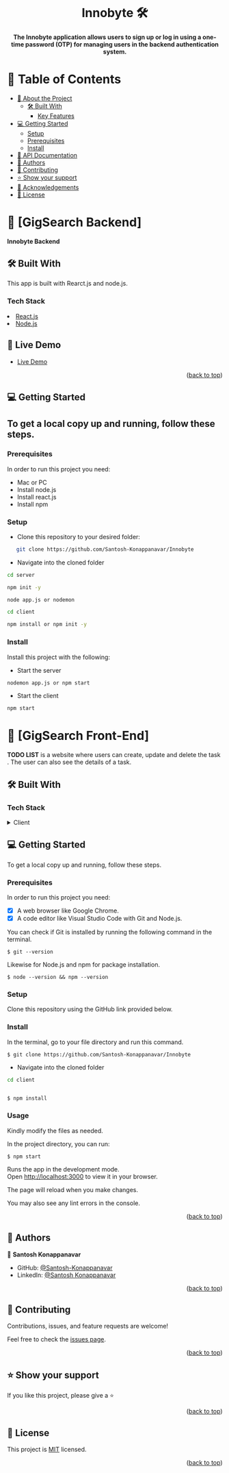 <div align="center">
  <br/>
  <h1><b> Innobyte  🛠️</b></h1>
  <h4>
The Innobyte application allows users to sign up or log in using a one-time password (OTP) for managing users in the backend authentication system.
<a name="readme-top"></a>
</h4>

</div>

<!-- TABLE OF CONTENTS -->

# 📗 Table of Contents

- [📖 About the Project](#about-project)
  - [🛠 Built With](#built-with)
    - [Key Features](#key-features)
- [💻 Getting Started](#getting-started)
  - [Setup](#setup)
  - [Prerequisites](#prerequisites)
  - [Install](#install)
- [:notebook: API Documentation](#api-docs)
- [👥 Authors](#authors)
- [🤝 Contributing](#contributing)
- [⭐️ Show your support](#support)
- [🙏 Acknowledgements](#acknowledgements)
- [📝 License](#license)

<!-- PROJECT DESCRIPTION -->

# 📖 [GigSearch Backend] <a name="about-project"></a> <a name="about-project"></a>

**Innobyte Backend**

## 🛠 Built With <a name="built-with"></a>

This app is built with Rearct.js and node.js.

### Tech Stack <a name="tech-stack"></a>

<li><a href="https://reactjs.org/">React.js</a></li>
<li><a href="https://nodejs.org/">Node.js</a></li>

<!-- Features -->

## 🚀 Live Demo <a name="live-demo"></a>

- [Live Demo]()

<p align="right">(<a href="#readme-top">back to top</a>)</p>


<!-- GETTING STARTED -->

## 💻 Getting Started <a name="getting-started"></a>

## To get a local copy up and running, follow these steps.

### Prerequisites

In order to run this project you need:

- Mac or PC
- Install node.js
- Install react.js
- Install npm

### Setup

- Clone this repository to your desired folder:

```sh
   git clone https://github.com/Santosh-Konappanavar/Innobyte
```

- Navigate into the cloned folder

```sh
cd server

npm init -y

node app.js or nodemon

```

```sh
cd client

npm install or npm init -y

```

### Install

Install this project with the following:

- Start the server

```sh
nodemon app.js or npm start
```

- Start the client

```sh
npm start
```

# 📖 [GigSearch Front-End] <a name="about-project"></a> <a name="about-project"></a>

<b>TODO LIST</b> is a website where users can create, update and delete the task . The user can also see the details of a task.

## 🛠 Built With <a name="built-with"></a>

### Tech Stack <a name="tech-stack"></a>

<details>
  <summary>Client</summary>
  <ul>
    <li><a href="https://reactjs.org/">React.js</a></li>
    <li>Redux</li>
    <li>CSS</li>
  </ul>
</details>

<!-- GETTING STARTED -->

## 💻 Getting Started <a name="getting-started"></a>

To get a local copy up and running, follow these steps.

### Prerequisites

In order to run this project you need:

- [x] A web browser like Google Chrome.
- [x] A code editor like Visual Studio Code with Git and Node.js.

You can check if Git is installed by running the following command in the terminal.

```
$ git --version
```

Likewise for Node.js and npm for package installation.

```
$ node --version && npm --version
```

### Setup

Clone this repository using the GitHub link provided below.

### Install

In the terminal, go to your file directory and run this command.

```
$ git clone https://github.com/Santosh-Konappanavar/Innobyte
```

- Navigate into the cloned folder

```sh
cd client
```

```bash

$ npm install
```

### Usage

Kindly modify the files as needed.

In the project directory, you can run:

```
$ npm start
```

Runs the app in the development mode.\
Open [http://localhost:3000](http://localhost:3000) to view it in your browser.

The page will reload when you make changes.

You may also see any lint errors in the console.

<p align="right">(<a href="#readme-top">back to top</a>)</p>

<!-- AUTHORS -->

## 👥 Authors <a name="authors"></a>

👤 **Santosh Konappanavar**

- GitHub: [@Santosh-Konappanavar](https://github.com/Santosh-Konappanavar/Portfolio-mobile-setup)
- LinkedIn: [@Santosh Konappanavar](https://www.linkedin.com/in/santosh-konappanavar/)

<p align="right">(<a href="#readme-top">back to top</a>)</p>

<!-- CONTRIBUTING -->

## 🤝 Contributing <a name="contributing"></a>

Contributions, issues, and feature requests are welcome!

Feel free to check the [issues page](https://github.com/Santosh-Konappanavar/Innobyte/issues).

<p align="right">(<a href="#readme-top">back to top</a>)</p>

<!-- SUPPORT -->

## ⭐️ Show your support <a name="support"></a>

If you like this project, please give a ⭐️

<p align="right">(<a href="#readme-top">back to top</a>)</p>

<!-- ACKNOWLEDGEMENTS -->

<!-- LICENSE -->

## 📝 License <a name="license"></a>

This project is [MIT](https://github.com/Santosh-Konappanavar/Innobyte/blob/main/LICENSE) licensed.

<p align="right">(<a href="#readme-top">back to top</a>)</p>
